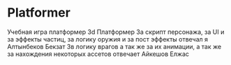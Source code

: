 # Platformer
Учебная игра платформер
3d Платформер
За скрипт персонажа, за UI и за эффекты частиц, за логику оружия и за пост эффекты отвечал я Алтынбеков Бекзат
Зв логику врагов а так же за их анимации, а так же за нахождения некоторых ассетов отвечает Айкешов Елжас
